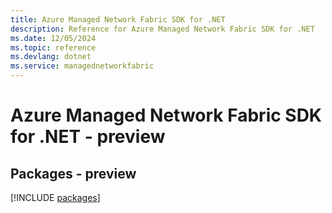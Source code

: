 ```yaml
---
title: Azure Managed Network Fabric SDK for .NET
description: Reference for Azure Managed Network Fabric SDK for .NET
ms.date: 12/05/2024
ms.topic: reference
ms.devlang: dotnet
ms.service: managednetworkfabric
---
```

# Azure Managed Network Fabric SDK for .NET - preview
## Packages - preview
[!INCLUDE [packages](managed-network-fabric-index.md)]